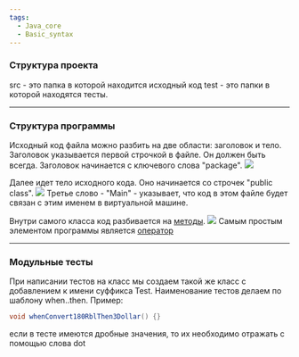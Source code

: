 ```yaml
---
tags:
  - Java_core
  - Basic_syntax
---
```

### Структура проекта
src - это папка в которой находится исходный код
test - это папки в которой находятся тесты.

---
### Структура программы
Исходный код файла можно разбить на две области: заголовок и тело.
Заголовок указывается первой строчкой в файле. Он должен быть всегда. Заголовок начинается с ключевого слова "package".
![](Pasted%20image%2020241010213808.png)

Далее идет тело исходного кода. Оно начинается со строчек "public class".
![](Pasted%20image%2020241010213956.png)
Третье слово - "Main" - указывает, что код в этом файле будет связан с этим именем в виртуальной машине.

Внутри самого класса код разбивается на [методы](_Термины.md#Метод).
![](Pasted%20image%2020241010215216.png)
Самым простым элементом программы является [оператор](_Термины.md#Оператор)

---
### Модульные тесты
При написании тестов на класс мы создаем такой же класс с добавлением к имени суффикса Test.
Наименование тестов делаем по шаблону when..then. Пример: 
```java
void whenConvert180RblThen3Dollar() {}
```
если в тесте имеются дробные значения, то их необходимо отражать с помощью слова dot